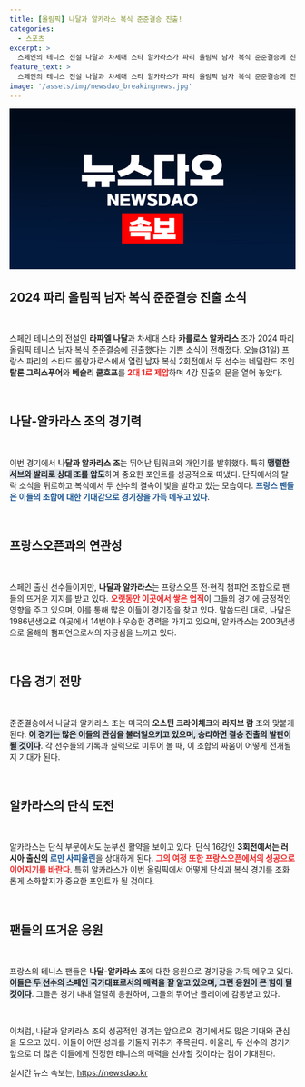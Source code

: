 ```yaml
---
title: [올림픽] 나달과 알카라스 복식 준준결승 진출!
categories:
  - 스포츠
excerpt: >
  스페인의 테니스 전설 나달과 차세대 스타 알카라스가 파리 올림픽 남자 복식 준준결승에 진출! 프랑스 팬들의 열렬한 응원 속에서 역사적 조합의 경기가 기대됩니다. 이들이 이어갈 다음 여정이 궁금하다면 클릭하세요!
feature_text: >
  스페인의 테니스 전설 나달과 차세대 스타 알카라스가 파리 올림픽 남자 복식 준준결승에 진출! 프랑스 팬들의 열렬한 응원 속에서 역사적 조합의 경기가 기대됩니다. 이들이 이어갈 다음 여정이 궁금하다면 클릭하세요!
image: '/assets/img/newsdao_breakingnews.jpg'
---
```


<p><img src="/assets/img/newsdao_breakingnews.jpg" alt="firstkoreanews 속보" /></p>

<h2 data-ke-size="size26">2024 파리 올림픽 남자 복식 준준결승 진출 소식</h2>

<p data-ke-size="size16">&nbsp;</p> 

<p>스페인 테니스의 전설인 <b>라파엘 나달</b>과 차세대 스타 <b>카를로스 알카라스</b> 조가 2024 파리 올림픽 테니스 남자 복식 준준결승에 진출했다는 기쁜 소식이 전해졌다. 오늘(31일) 프랑스 파리의 스타드 롤랑가로스에서 열린 남자 복식 2회전에서 두 선수는 네덜란드 조인 <b>탈론 그릭스푸어</b>와 <b>베슬리 쿨호프</b>를 <b><span style="color: #ee2323;">2대 1로 제압</span></b>하며 4강 진출의 문을 열어 놓았다. </p>

<p data-ke-size="size16">&nbsp;</p> 

<h2 data-ke-size="size26">나달-알카라스 조의 경기력</h2>

<p data-ke-size="size16">&nbsp;</p> 

<p>이번 경기에서 <b>나달과 알카라스 조</b>는 뛰어난 팀워크와 개인기를 발휘했다. 특히 <b><span style="background-color: #21538527;">맹렬한 서브와 발리로 상대 조를 압도</span></b>하여 중요한 포인트를 성공적으로 따냈다. 단직에서의 탈락 소식을 뒤로하고 복식에서 두 선수의 결속이 빛을 발하고 있는 모습이다. <b><span style="color: #1a5490;">프랑스 팬들은 이들의 조합에 대한 기대감으로 경기장을 가득 메우고 있다</span></b>. </p>

<p data-ke-size="size16">&nbsp;</p> 

<h2 data-ke-size="size26">프랑스오픈과의 연관성</h2>

<p data-ke-size="size16">&nbsp;</p> 

<p>스페인 출신 선수들이지만, <b>나달과 알카라스</b>는 프랑스오픈 전·현직 챔피언 조합으로 팬들의 뜨거운 지지를 받고 있다. <b><span style="color: #ee2323;">오랫동안 이곳에서 쌓은 업적</span></b>이 그들의 경기에 긍정적인 영향을 주고 있으며, 이를 통해 많은 이들이 경기장을 찾고 있다. 말씀드린 대로, 나달은 1986년생으로 이곳에서 14번이나 우승한 경력을 가지고 있으며, 알카라스는 2003년생으로 올해의 챔피언으로서의 자긍심을 느끼고 있다.</p>

<p data-ke-size="size16">&nbsp;</p>

<h2 data-ke-size="size26">다음 경기 전망</h2>

<p data-ke-size="size16">&nbsp;</p>

<p>준준결승에서 나달과 알카라스 조는 미국의 <b>오스틴 크라이체크</b>와 <b>라지브 람</b> 조와 맞붙게 된다. <b><span style="background-color: #21538527;">이 경기는 많은 이들의 관심을 불러일으키고 있으며, 승리하면 결승 진출의 발판이 될 것이다</span></b>. 각 선수들의 기록과 실력으로 미루어 볼 때, 이 조합의 싸움이 어떻게 전개될지 기대가 된다.</p>

<p data-ke-size="size16">&nbsp;</p>

<h2 data-ke-size="size26">알카라스의 단식 도전</h2>

<p data-ke-size="size16">&nbsp;</p>

<p>알카라스는 단식 부문에서도 눈부신 활약을 보이고 있다. 단식 16강인 <b>3회전에서는 러시아 출신의 <span style="color: #1a5490;">로만 사피울린</span></b>을 상대하게 된다. <b><span style="color: #ee2323;">그의 여정 또한 프랑스오픈에서의 성공으로 이어지기를 바란다</span></b>. 특히 알카라스가 이번 올림픽에서 어떻게 단식과 복식 경기를 조화롭게 소화할지가 중요한 포인트가 될 것이다.</p>

<p data-ke-size="size16">&nbsp;</p>

<h2 data-ke-size="size26">팬들의 뜨거운 응원</h2>

<p data-ke-size="size16">&nbsp;</p>

<p>프랑스의 테니스 팬들은 <b>나달-알카라스 조</b>에 대한 응원으로 경기장을 가득 메우고 있다. <b><span style="background-color: #21538527;">이들은 두 선수의 스페인 국가대표로서의 매력을 잘 알고 있으며, 그런 응원이 큰 힘이 될 것이다</span></b>. 그들은 경기 내내 열렬히 응원하며, 그들의 뛰어난 플레이에 감동받고 있다. </p>

<p data-ke-size="size16">&nbsp;</p>

<p>이처럼, 나달과 알카라스 조의 성공적인 경기는 앞으로의 경기에서도 많은 기대와 관심을 모으고 있다. 이들이 어떤 성과를 거둘지 귀추가 주목된다. 아울러, 두 선수의 경기가 앞으로 더 많은 이들에게 진정한 테니스의 매력을 선사할 것이라는 점이 기대된다.</p>
실시간 뉴스 속보는, <a href="https://newsdao.kr" rel="dofollow">https://newsdao.kr</a>


